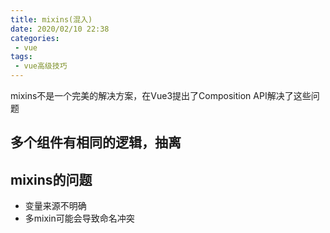 ```yaml
---
title: mixins(混入)
date: 2020/02/10 22:38
categories: 
 - vue
tags: 
 - vue高级技巧
---
```

mixins不是一个完美的解决方案，在Vue3提出了Composition API解决了这些问题
<!-- more -->

## 多个组件有相同的逻辑，抽离

## mixins的问题

- 变量来源不明确
- 多mixin可能会导致命名冲突
